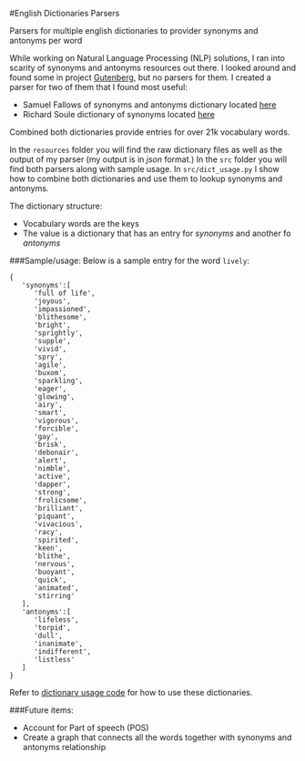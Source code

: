 #English Dictionaries Parsers

Parsers for multiple english dictionaries to provider synonyms and antonyms per word

While working on Natural Language Processing (NLP) solutions, I ran into scarity of synonyms and antonyms resources out there.
I looked  around and found some in project [Gutenberg](https://www.gutenberg.org/), but no parsers for them.
I created a parser for two of them that I found most useful:
- Samuel Fallows of synonyms and antonyms dictionary located [here](http://www.gutenberg.org/files/51155/51155-0.txt)
- Richard Soule dictionary of synonyms located [here](http://www.gutenberg.org/files/38390/38390-h/38390-h.htm) 

Combined both dictionaries provide entries for over 21k vocabulary words.

In the `resources` folder you will find the raw dictionary files as well as the output of my parser (my output is in _json_ format.)
In the `src` folder you will find both parsers along with sample usage.
In `src/dict_usage.py` I show how to combine both dictionaries and use them to lookup synonyms and antonyms.

The dictionary structure:
- Vocabulary words are the keys
- The value is a dictionary that has an entry for _synonyms_ and another fo _antonyms_

###Sample/usage:
Below is a sample entry for the word `lively`:

```
{  
   'synonyms':[  
      'full of life',
      'joyous',
      'impassioned',
      'blithesome',
      'bright',
      'sprightly',
      'supple',
      'vivid',
      'spry',
      'agile',
      'buxom',
      'sparkling',
      'eager',
      'glowing',
      'airy',
      'smart',
      'vigorous',
      'forcible',
      'gay',
      'brisk',
      'debonair',
      'alert',
      'nimble',
      'active',
      'dapper',
      'strong',
      'frolicsome',
      'brilliant',
      'piquant',
      'vivacious',
      'racy',
      'spirited',
      'keen',
      'blithe',
      'nervous',
      'buoyant',
      'quick',
      'animated',
      'stirring'
   ],
   'antonyms':[  
      'lifeless',
      'torpid',
      'dull',
      'inanimate',
      'indifferent',
      'listless'
   ]
}
```

Refer to [dictionary usage code](src/dict_usage.py) for how to use these dictionaries.

###Future items:
- Account for Part of speech (POS)
- Create a graph that connects all the words together with synonyms and antonyms relationship